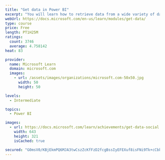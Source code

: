 ```yaml
---
title: "Get data in Power BI"
excerpt: "You will learn how to retrieve data from a wide variety of data sources, including Microsoft Excel, relational databases, and NoSQL data stores. You will also learn how to improve performance while retrieving data."
webUrl: https://docs.microsoft.com/en-us/learn/modules/get-data/
type: course
price: Free
length: PT1H25M
ratings:
  count: 3746
  average: 4.758142
heat: 83

provider:
  name: Microsoft Learn
  domain: microsoft.com
  images:
    - url: /assets/images/organizations/microsoft.com-50x50.jpg
      width: 50
      height: 50

levels:
  - Intermediate

topics:
  - Power BI

images:
  - url: https://docs.microsoft.com/learn/achievements/get-data-social.png
    width: 643
    height: 321
    isCached: true

secured: "G0msV0/KBjEkmPQ6MJA3twCszZcKfFzD2fcgBssIyEFEXuf8isFNi9Tk+cCbkXLEg698VdMIXntJJJ/w4cR6ZX7JrWju7B/v8Tyy921459+EXYhpeg1pi7fxUYNgLyF7mXcAIpKDM5CFIf/VMWLqjul/eT+j7QsYvPJxRxzTK7u4G/R85WHdragENal6399g/IE+XFkvEUnvBoY5B4cDT0nidrMuwaRzTEXmtQ0aWPOp5VoLMKzgjjJ/tfh9dpp3zLx/WxabSRUzkCVVBiTqo31JxgmGqkwlgd/f4AhWTRkMMaaCSTpLSBUIjz+IUzwfHX1FIvmHMfgpJRDGcLn0D0F8qDTdDhvtMiq6ZJGdAU7ylHGLje32umCXcfXlebCfRnt9zTOnu04pwDrdHAfUj4kwOTKDG9UH+fi1kbA6Pj0=;y9bdD/bwjKKeN1R2nV8A6w=="
---
```


